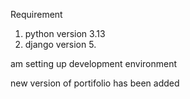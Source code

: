 Requirement
1. python version 3.13
2. django version 5.




am setting up development environment

new version of portifolio has been added



